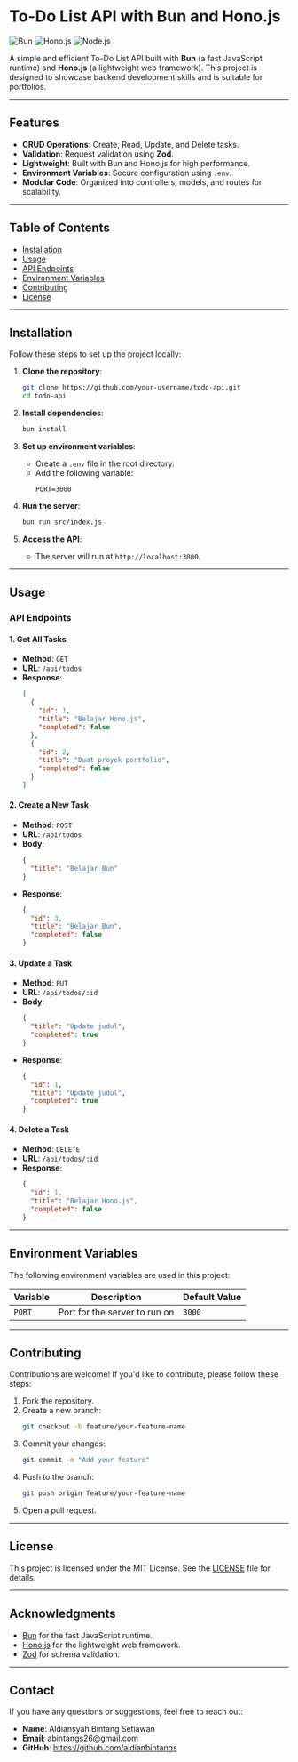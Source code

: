 # To-Do List API with Bun and Hono.js

![Bun](https://img.shields.io/badge/Bun-%23000000.svg?style=for-the-badge&logo=bun&logoColor=white)
![Hono.js](https://img.shields.io/badge/Hono.js-%23000000.svg?style=for-the-badge&logo=hono&logoColor=white)
![Node.js](https://img.shields.io/badge/Node.js-43853D?style=for-the-badge&logo=node.js&logoColor=white)

A simple and efficient To-Do List API built with **Bun** (a fast JavaScript runtime) and **Hono.js** (a lightweight web framework). This project is designed to showcase backend development skills and is suitable for portfolios.

---

## Features

- **CRUD Operations**: Create, Read, Update, and Delete tasks.
- **Validation**: Request validation using **Zod**.
- **Lightweight**: Built with Bun and Hono.js for high performance.
- **Environment Variables**: Secure configuration using `.env`.
- **Modular Code**: Organized into controllers, models, and routes for scalability.

---

## Table of Contents

- [Installation](#installation)
- [Usage](#usage)
- [API Endpoints](#api-endpoints)
- [Environment Variables](#environment-variables)
- [Contributing](#contributing)
- [License](#license)

---

## Installation

Follow these steps to set up the project locally:

1. **Clone the repository**:
   ```bash
   git clone https://github.com/your-username/todo-api.git
   cd todo-api
   ```

2. **Install dependencies**:
   ```bash
   bun install
   ```

3. **Set up environment variables**:
   - Create a `.env` file in the root directory.
   - Add the following variable:
     ```env
     PORT=3000
     ```

4. **Run the server**:
   ```bash
   bun run src/index.js
   ```

5. **Access the API**:
   - The server will run at `http://localhost:3000`.

---

## Usage

### API Endpoints

#### 1. **Get All Tasks**
- **Method**: `GET`
- **URL**: `/api/todos`
- **Response**:
  ```json
  [
    {
      "id": 1,
      "title": "Belajar Hono.js",
      "completed": false
    },
    {
      "id": 2,
      "title": "Buat proyek portfolio",
      "completed": false
    }
  ]
  ```

#### 2. **Create a New Task**
- **Method**: `POST`
- **URL**: `/api/todos`
- **Body**:
  ```json
  {
    "title": "Belajar Bun"
  }
  ```
- **Response**:
  ```json
  {
    "id": 3,
    "title": "Belajar Bun",
    "completed": false
  }
  ```

#### 3. **Update a Task**
- **Method**: `PUT`
- **URL**: `/api/todos/:id`
- **Body**:
  ```json
  {
    "title": "Update judul",
    "completed": true
  }
  ```
- **Response**:
  ```json
  {
    "id": 1,
    "title": "Update judul",
    "completed": true
  }
  ```

#### 4. **Delete a Task**
- **Method**: `DELETE`
- **URL**: `/api/todos/:id`
- **Response**:
  ```json
  {
    "id": 1,
    "title": "Belajar Hono.js",
    "completed": false
  }
  ```

---

## Environment Variables

The following environment variables are used in this project:

| Variable | Description               | Default Value |
|----------|---------------------------|---------------|
| `PORT`   | Port for the server to run on | `3000`        |

---

## Contributing

Contributions are welcome! If you'd like to contribute, please follow these steps:

1. Fork the repository.
2. Create a new branch:
   ```bash
   git checkout -b feature/your-feature-name
   ```
3. Commit your changes:
   ```bash
   git commit -m "Add your feature"
   ```
4. Push to the branch:
   ```bash
   git push origin feature/your-feature-name
   ```
5. Open a pull request.

---

## License

This project is licensed under the MIT License. See the [LICENSE](LICENSE) file for details.

---

## Acknowledgments

- [Bun](https://bun.sh/) for the fast JavaScript runtime.
- [Hono.js](https://hono.dev/) for the lightweight web framework.
- [Zod](https://zod.dev/) for schema validation.

---

## Contact

If you have any questions or suggestions, feel free to reach out:

- **Name**: Aldiansyah Bintang Setiawan
- **Email**: abintangs26@gmail.com
- **GitHub**: https://github.com/aldianbintangs
